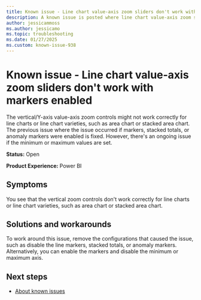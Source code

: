 ```yaml
---
title: Known issue - Line chart value-axis zoom sliders don't work with markers enabled
description: A known issue is posted where line chart value-axis zoom sliders don't work with markers enabled.
author: jessicammoss
ms.author: jessicamo
ms.topic: troubleshooting  
ms.date: 01/27/2025
ms.custom: known-issue-938
---
```


# Known issue - Line chart value-axis zoom sliders don't work with markers enabled

The vertical/Y-axis value-axis zoom controls might not work correctly for line charts or line chart varieties, such as area chart or stacked area chart. The previous issue where the issue occurred if markers, stacked totals, or anomaly markers were enabled is fixed. However, there's an ongoing issue if the minimum or maximum values are set.

**Status:** Open

**Product Experience:** Power BI

## Symptoms

You see that the vertical zoom controls don't work correctly for line charts or line chart varieties, such as area chart or stacked area chart.

## Solutions and workarounds

To work around this issue, remove the configurations that caused the issue, such as disable the line markers, stacked totals, or anomaly markers. Alternatively, you can enable the markers and disable the minimum or maximum axis.

## Next steps

- [About known issues](https://support.fabric.microsoft.com/known-issues)
